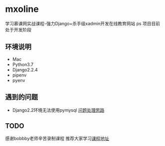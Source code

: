 # mxoline
学习慕课网实战课程-强力Django+杀手级xadmin开发在线教育网站
ps 项目目前处于开发阶段

## 环境说明
* Mac
* Python3.7
* Django2.2.4
* pipenv
* pyenv

## 遇到的问题
* Django2.2环境无法使用pymysql
[问题处理思路](https://juejin.im/post/5d4ebd4be51d45620821ce82)

## TODO
感谢bobbby老师辛苦录制课程 推荐大家学习[课程地址](https://coding.imooc.com/class/368.html)




